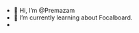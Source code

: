 - 👋 Hi, I’m @Premazam
- 🌱 I’m currently learning about Focalboard.
- 

<!---
Premazam/Premazam is a ✨ special ✨ repository because its `README.md` (this file) appears on your GitHub profile.
You can click the Preview link to take a look at your changes.
--->
